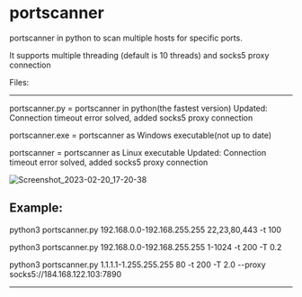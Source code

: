 # portscanner
portscanner in python to scan multiple hosts for specific ports.

It supports multiple threading (default is 10 threads) and socks5 proxy connection

Files:

--------------------------------------------------------------------------------

portscanner.py =  portscanner in python(the fastest version)
                  Updated: Connection timeout error solved, added socks5 proxy connection

portscanner.exe = portscanner as Windows executable(not up to date)

portscanner =     portscanner as Linux executable
                  Updated: Connection timeout error solved, added socks5 proxy connection

![Screenshot_2023-02-20_17-20-38](https://user-images.githubusercontent.com/121404035/220157785-d7a31c0a-608d-47ba-8fec-a532e69fc696.png)


Example:
--------------------------------------------------------------------------------

python3 portscanner.py 192.168.0.0-192.168.255.255 22,23,80,443 -t 100

python3 portscanner.py 192.168.0.0-192.168.255.255 1-1024 -t 200 -T 0.2

python3 portscanner.py 1.1.1.1-1.255.255.255 80 -t 200 -T 2.0 --proxy socks5://184.168.122.103:7890

--------------------------------------------------------------------------------

